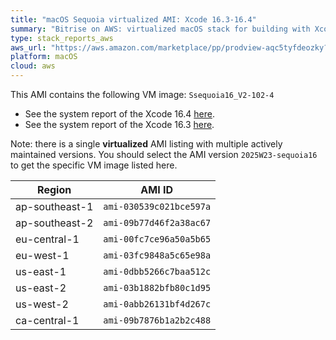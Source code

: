 ```yaml
---
title: "macOS Sequoia virtualized AMI: Xcode 16.3-16.4"
summary: "Bitrise on AWS: virtualized macOS stack for building with Xcode"
type: stack_reports_aws
aws_url: "https://aws.amazon.com/marketplace/pp/prodview-aqc5tyfdeozky?sr=0-4&ref_=beagle&applicationId=AWSMPContessa"
platform: macOS
cloud: aws
---
```


This AMI contains the following VM image: `Ssequoia16_V2-102-4`

- See the system report of the Xcode 16.4 [here](../osx-xcode-16.4.x.md).
- See the system report of the Xcode 16.3 [here](../osx-xcode-16.3.x.md).

Note: there is a single **virtualized** AMI listing with multiple actively maintained versions. You should select the AMI version `2025W23-sequoia16` to get the specific VM image listed here.

| Region         | AMI ID                  |
| ---------------| ----------------------- |
| ap-southeast-1 | `ami-030539c021bce597a` |
| ap-southeast-2 | `ami-09b77d46f2a38ac67` |
| eu-central-1   | `ami-00fc7ce96a50a5b65` |
| eu-west-1      | `ami-03fc9848a5c65e98a` |
| us-east-1      | `ami-0dbb5266c7baa512c` |
| us-east-2      | `ami-03b1882bfb80c1d95` |
| us-west-2      | `ami-0abb26131bf4d267c` |
| ca-central-1   | `ami-09b7876b1a2b2c488` |
